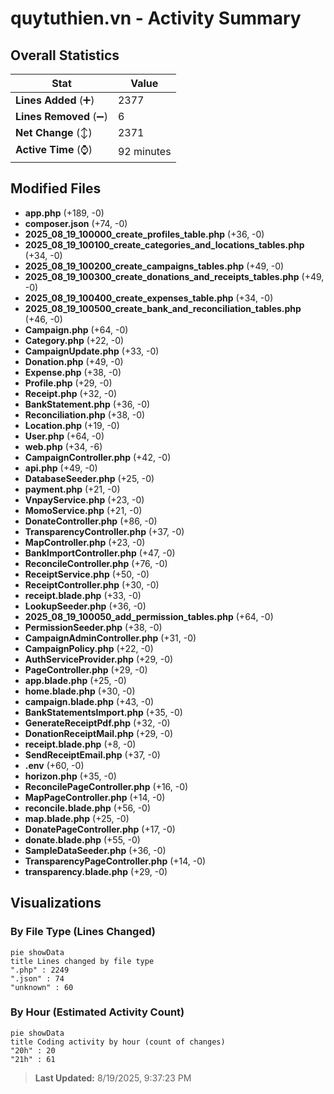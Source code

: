 # quytuthien.vn - Activity Summary 

## Overall Statistics

| Stat                   | Value                                                             |
| ---------------------- | ----------------------------------------------------------------- |
| **Lines Added** (➕)   | 2377                                          |
| **Lines Removed** (➖) | 6                                        |
| **Net Change** (↕)    | 2371                |
| **Active Time** (⌚)   | 92 minutes |


## Modified Files
- **app.php** (+189, -0)
- **composer.json** (+74, -0)
- **2025_08_19_100000_create_profiles_table.php** (+36, -0)
- **2025_08_19_100100_create_categories_and_locations_tables.php** (+34, -0)
- **2025_08_19_100200_create_campaigns_tables.php** (+49, -0)
- **2025_08_19_100300_create_donations_and_receipts_tables.php** (+49, -0)
- **2025_08_19_100400_create_expenses_table.php** (+34, -0)
- **2025_08_19_100500_create_bank_and_reconciliation_tables.php** (+46, -0)
- **Campaign.php** (+64, -0)
- **Category.php** (+22, -0)
- **CampaignUpdate.php** (+33, -0)
- **Donation.php** (+49, -0)
- **Expense.php** (+38, -0)
- **Profile.php** (+29, -0)
- **Receipt.php** (+32, -0)
- **BankStatement.php** (+36, -0)
- **Reconciliation.php** (+38, -0)
- **Location.php** (+19, -0)
- **User.php** (+64, -0)
- **web.php** (+34, -6)
- **CampaignController.php** (+42, -0)
- **api.php** (+49, -0)
- **DatabaseSeeder.php** (+25, -0)
- **payment.php** (+21, -0)
- **VnpayService.php** (+23, -0)
- **MomoService.php** (+21, -0)
- **DonateController.php** (+86, -0)
- **TransparencyController.php** (+37, -0)
- **MapController.php** (+23, -0)
- **BankImportController.php** (+47, -0)
- **ReconcileController.php** (+76, -0)
- **ReceiptService.php** (+50, -0)
- **ReceiptController.php** (+30, -0)
- **receipt.blade.php** (+33, -0)
- **LookupSeeder.php** (+36, -0)
- **2025_08_19_100050_add_permission_tables.php** (+64, -0)
- **PermissionSeeder.php** (+38, -0)
- **CampaignAdminController.php** (+31, -0)
- **CampaignPolicy.php** (+22, -0)
- **AuthServiceProvider.php** (+29, -0)
- **PageController.php** (+29, -0)
- **app.blade.php** (+25, -0)
- **home.blade.php** (+30, -0)
- **campaign.blade.php** (+43, -0)
- **BankStatementsImport.php** (+35, -0)
- **GenerateReceiptPdf.php** (+32, -0)
- **DonationReceiptMail.php** (+29, -0)
- **receipt.blade.php** (+8, -0)
- **SendReceiptEmail.php** (+37, -0)
- **.env** (+60, -0)
- **horizon.php** (+35, -0)
- **ReconcilePageController.php** (+16, -0)
- **MapPageController.php** (+14, -0)
- **reconcile.blade.php** (+56, -0)
- **map.blade.php** (+25, -0)
- **DonatePageController.php** (+17, -0)
- **donate.blade.php** (+55, -0)
- **SampleDataSeeder.php** (+36, -0)
- **TransparencyPageController.php** (+14, -0)
- **transparency.blade.php** (+29, -0)

## Visualizations

### By File Type (Lines Changed)

```mermaid
pie showData
title Lines changed by file type
".php" : 2249
".json" : 74
"unknown" : 60
```

### By Hour (Estimated Activity Count)

```mermaid
pie showData
title Coding activity by hour (count of changes)
"20h" : 20
"21h" : 61
```


> **Last Updated:** 8/19/2025, 9:37:23 PM